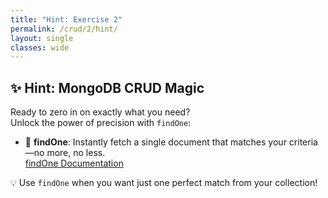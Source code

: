 ```yaml
---
title: "Hint: Exercise 2"  
permalink: /crud/2/hint/  
layout: single  
classes: wide  
---  
```


## ✨ Hint: MongoDB CRUD Magic

Ready to zero in on exactly what you need?  
Unlock the power of precision with `findOne`:

- 🔎 **findOne**: Instantly fetch a single document that matches your criteria—no more, no less.  
  [findOne Documentation](https://www.mongodb.com/docs/manual/reference/method/db.collection.findOne/)

💡 Use `findOne` when you want just one perfect match from your collection!

